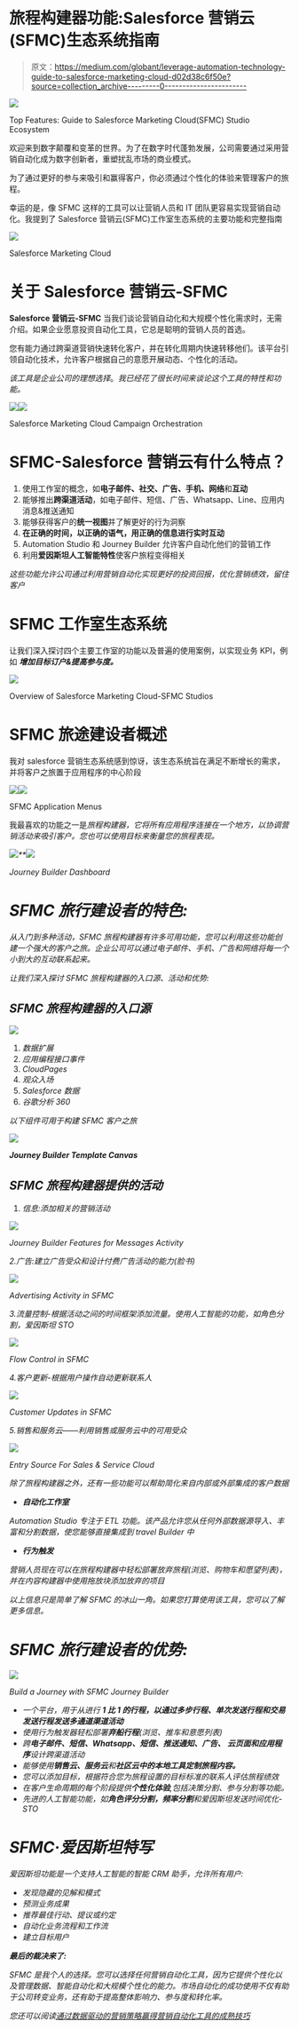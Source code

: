 # 旅程构建器功能:Salesforce 营销云(SFMC)生态系统指南

> 原文：<https://medium.com/globant/leverage-automation-technology-guide-to-salesforce-marketing-cloud-d02d38c6f50e?source=collection_archive---------0----------------------->

![](img/6f29804aac2a72d48f1b028bf5fbfc57.png)

Top Features: Guide to Salesforce Marketing Cloud(SFMC) Studio Ecosystem

欢迎来到数字颠覆和变革的世界。为了在数字时代蓬勃发展，公司需要通过采用营销自动化成为数字创新者，重塑扰乱市场的商业模式。

为了通过更好的参与来吸引和赢得客户，你必须通过个性化的体验来管理客户的旅程。

幸运的是，像 SFMC 这样的工具可以让营销人员和 IT 团队更容易实现营销自动化。我提到了 Salesforce 营销云(SFMC)工作室生态系统的主要功能和完整指南

![](img/3e819c4fe282c1767a7e5363a559439f.png)

Salesforce Marketing Cloud

# **关于 Salesforce 营销云-SFMC**

**Salesforce 营销云-SFMC** 当我们谈论营销自动化和大规模个性化需求时，无需介绍。如果企业愿意投资自动化工具，它总是聪明的营销人员的首选。

您有能力通过跨渠道营销快速转化客户，并在转化周期内快速转移他们。该平台引领自动化技术，允许客户根据自己的意愿开展动态、个性化的活动。

*该工具是企业公司的理想选择*。*我已经花了很长时间来谈论这个工具的特性和功能。*

![](img/9c8210111cff851912b28099e0ce0cee.png)![](img/1e93d50768fcb05f58b927b09d8f7331.png)

Salesforce Marketing Cloud Campaign Orchestration

# SFMC-Salesforce 营销云有什么特点？

1.  使用工作室的概念，如**电子邮件、社交、广告、手机、网络**和**互动**
2.  能够推出**跨渠道活动**，如电子邮件、短信、广告、Whatsapp、Line、应用内消息&推送通知
3.  能够获得客户的**统一视图**并了解更好的行为洞察
4.  **在正确的时间，以正确的语气，用正确的信息进行实时互动**
5.  Automation Studio 和 Journey Builder 允许客户自动化他们的营销工作
6.  利用**爱因斯坦人工智能特性**使客户旅程变得相关

*这些功能允许公司通过利用营销自动化实现更好的投资回报，优化营销绩效，留住客户*

# **SFMC 工作室生态系统**

让我们深入探讨四个主要工作室的功能以及普遍的使用案例，以实现业务 KPI，例如 ***增加目标订户&提高参与度。***

![](img/fcac530bf663ab3df21c2698d8bdf2bf.png)

Overview of Salesforce Marketing Cloud-SFMC Studios

# **SFMC 旅途建设者概述**

我对 salesforce 营销生态系统感到惊讶，该生态系统旨在满足不断增长的需求，并将客户之旅置于应用程序的中心阶段

![](img/733951927f0dca687d3d61ae97ca6cb0.png)![](img/ebb691c08ed1058a230670337eeaabb5.png)

SFMC Application Menus

我最喜欢的功能之一是*旅程构建器，它将所有应用程序连接在一个地方，以协调营销活动来吸引客户。您也可以使用目标来衡量您的旅程表现。*

*![](img/e90702aad345c1bea80ac19b9e8d5c07.png)**![](img/df742fae01d121d3be0cbca52188d145.png)*

*Journey Builder Dashboard*

# *SFMC 旅行建设者的特色:*

*从入门到多种活动，SFMC 旅程构建器有许多可用功能，您可以利用这些功能创建一个强大的客户之旅。企业公司可以通过电子邮件、手机、广告和网络将每一个小到大的互动联系起来。*

*让我们深入探讨 SFMC 旅程构建器的入口源、活动和优势:*

## *SFMC 旅程构建器的入口源*

*![](img/ad58602800a6ddcb18460afdf0b007e9.png)*

1.  *数据扩展*
2.  *应用编程接口事件*
3.  *CloudPages*
4.  *观众入场*
5.  *Salesforce 数据*
6.  *谷歌分析 360*

*以下组件可用于构建 SFMC 客户之旅*

*![](img/cf2750d496eeaadec1646cfb74bbc3bf.png)*

***Journey Builder Template Canvas***

## *SFMC 旅程构建器提供的活动*

1.  *信息:添加相关的营销活动*

*![](img/12630fb97d85c33bbbc75e3070b978c7.png)*

*Journey Builder Features for Messages Activity*

*2.广告:建立广告受众和设计付费广告活动的能力(脸书)*

*![](img/adab2306139ac7f1dee611997a8a20ca.png)*

*Advertising Activity in SFMC*

*3.流量控制-根据活动之间的时间框架添加流量。使用人工智能的功能，如角色分割，爱因斯坦 STO*

*![](img/69b1186445bd8e28444c7b8a19649e5f.png)*

*Flow Control in SFMC*

*4.客户更新-根据用户操作自动更新联系人*

*![](img/036c346ae83c824df856ea7801d5ccc3.png)*

*Customer Updates in SFMC*

*5.销售和服务云——利用销售或服务云中的可用受众*

*![](img/4594add20c5596f6442da9ff928a1471.png)*

*Entry Source For Sales & Service Cloud*

*除了旅程构建器之外，还有一些功能可以帮助简化来自内部或外部集成的客户数据*

*   ***自动化工作室***

*Automation Studio 专注于 ETL 功能。该产品允许您从任何外部数据源导入、丰富和分割数据，使您能够直接集成到 travel Builder 中*

*   ***行为触发***

*营销人员现在可以在旅程构建器中轻松部署放弃旅程(浏览、购物车和愿望列表)，并在内容构建器中使用拖放块添加放弃的项目*

*以上信息只是简单了解 SFMC 的冰山一角。如果您打算使用该工具，您可以了解更多信息。*

# *SFMC 旅行建设者的优势:*

*![](img/d313ef996a5237072ec0226f6e4971a0.png)*

*Build a Journey with SFMC Journey Builder*

*   *一个平台，用于从进行 **1 比 1 的行程，以通过多步行程、单次发送行程和交易发送行程发送多通道渠道活动***
*   *使用行为触发器轻松部署**弃船行程**(浏览、推车和意愿列表)*
*   *跨**电子邮件、短信、Whatsapp、短信、推送通知、广告、** **云页面和应用程序**设计跨渠道活动*
*   *能够使用**销售云、服务云**和**社区云中的本地工具定制旅程内容。***
*   *您可以添加目标，根据符合您为旅程设置的目标标准的联系人评估旅程绩效*
*   *在客户生命周期的每个阶段提供**个性化体验**,包括决策分割、参与分割等功能。*
*   *先进的人工智能功能，如**角色评分分割，频率分割**和爱因斯坦发送时间优化-STO*

# *SFMC·爱因斯坦特写*

*爱因斯坦功能是一个支持人工智能的智能 CRM 助手，允许所有用户:*

*   *发现隐藏的见解和模式*
*   *预测业务成果*
*   *推荐最佳行动、提议或约定*
*   *自动化业务流程和工作流*
*   *建立目标用户*

***最后的裁决来了:***

*SFMC 是我个人的选择。您可以选择任何营销自动化工具，因为它提供个性化以及管理数据、智能自动化和大规模个性化的能力。市场自动化的成功使用不仅有助于公司转变业务，还有助于提高整体影响力、参与度和转化率。*

*您还可以阅读[通过数据驱动的营销策略赢得营销自动化工具的成熟技巧](/globant/how-to-win-the-marketing-automation-game-with-a-data-driven-strategy-de14240ef972)*
